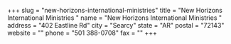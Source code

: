 +++
slug = "new-horizons-international-ministries"
title = "New Horizons International Ministries "
name = "New Horizons International Ministries "
address = "402 Eastline Rd"
city = "Searcy"
state = "AR"
postal = "72143"
website = ""
phone = "501 388-0708"
fax = ""
+++
